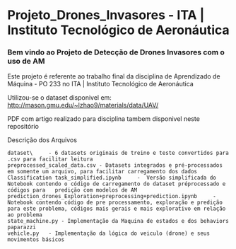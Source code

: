 # Projeto_Drones_Invasores - ITA | Instituto Tecnológico de Aeronáutica

### Bem vindo ao Projeto de Detecção de Drones Invasores com o uso de AM
Este projeto é referente ao trabalho final da disciplina de Aprendizado de Máquina - PO 233 no ITA | Instituto Tecnológico de Aeronáutica

Utilizou-se o dataset disponivel em: http://mason.gmu.edu/~lzhao9/materials/data/UAV/

PDF com artigo realizado para disciplina tambem disponivel neste repositório


Descrição dos Arquivos
 
	dataset\ 	 - 6 datasets originais de treino e teste convertidos para .csv para facilitar leitura
  	preprocessed_scaled_data.csv - Datasets integrados e pré-processados em somente um arquivo, para facilitar carregamento dos dados
	Classification task_simplified.ipynb 	 -  Versão simplificada do Notebook contendo o código de carregamento do dataset préprocessado e códigos para 	predição com modelos de AM
	prediction_drones_Exploration+preprocessing+prediction.ipynb 	 - Notebook contendo código de pre processamento, exploração e predição para este problema, códigos mais gerais e mais explorativo em relação ao problema
	state_machine.py - Implementação da Maquina de estados e dos behaviors paparazzi
	vehicle.py	 - Implementação da lógica do veiculo (drone) e seus movimentos básicos



